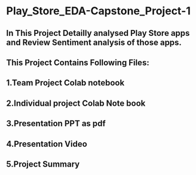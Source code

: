 # Play_Store_EDA-Capstone_Project-1
## In This Project Detailly analysed Play Store apps and Review Sentiment analysis of those apps.
## This Project Contains Following Files:
## 1.Team Project Colab notebook
## 2.Individual project Colab Note book
## 3.Presentation PPT as pdf
## 4.Presentation Video
## 5.Project Summary
